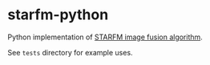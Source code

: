 # starfm-python

Python implementation of [STARFM image fusion algorithm](https://data.nal.usda.gov/dataset/starfm).

See `tests` directory for example uses. 